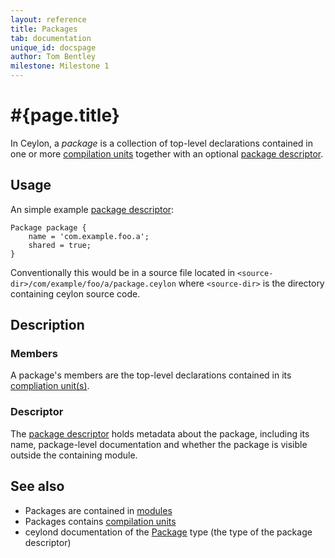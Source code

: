 ```yaml
---
layout: reference
title: Packages
tab: documentation
unique_id: docspage
author: Tom Bentley
milestone: Milestone 1
---
```


# #{page.title}

In Ceylon, a *package* is a collection of top-level declarations
contained in one or more 
[compilation units](../compilation-unit) together with an 
optional [package descriptor](#descriptor).

## Usage 

An simple example [package descriptor](#descriptor):

    Package package {
        name = 'com.example.foo.a';
        shared = true;
    }
    
Conventionally this would be in a source file located in
`<source-dir>/com/example/foo/a/package.ceylon` where `<source-dir>` is the
directory containing ceylon source code.

## Description

### Members

A package's members are the top-level declarations contained in its 
[compliation unit(s)](../compilation-unit).

### Descriptor

The 
[package descriptor](\#{site.urls.apidoc_current}/ceylon/language/descriptor/class_Package.html) 
holds metadata about the package, including its name, 
package-level documentation and whether the package is visible outside the 
containing module.

## See also

* Packages are contained in [modules](../module)
* Packages contains [compilation units](../compilation-unit)
* ceylond documentation of the 
  [Package](\#{site.urls.apidoc_current}/ceylon/language/descriptor/class_Package.html) 
  type (the type of the package descriptor)
